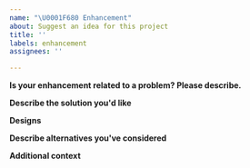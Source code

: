 ```yaml
---
name: "\U0001F680 Enhancement"
about: Suggest an idea for this project
title: ''
labels: enhancement
assignees: ''

---
```


<!-- Thank you for suggesting an idea to make ClassifAI better.  Please fill in as much of the template below as you can. -->

**Is your enhancement related to a problem? Please describe.**
<!-- Please describe the problem you are trying to solve. -->

**Describe the solution you'd like**
<!-- Please describe the desired behavior. -->

**Designs**
<!-- If applicable, add mockups/screenshots/etc. to help explain your solution. -->

**Describe alternatives you've considered**
<!-- Please describe alternative solutions or features you have considered. -->

**Additional context**
<!-- Add any other context about the enhancement here. -->
